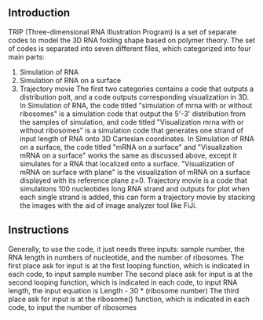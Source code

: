 ## Introduction
TRIP (Three-dimensional RNA Illustration Program) is a set of separate codes to model the 3D RNA folding shape based on polymer theory.
The set of codes is separated into seven different files, which categorized into four main parts: 
1. Simulation of RNA 
2. Simulation of RNA on a surface
3. Trajectory movie
The first two categories contains a code that outputs a distribution polt, and a code outputs corresponding visualization in 3D.
In Simulation of RNA, the code titled "simulation of mrna with or without ribosomes" is a simulation code that output the 5'-3' distribution from the samples of simulation, and code titled "Visualization mrna with or without ribosomes" is a simulation code that generates one strand of input length of RNA onto 3D Cartesian coordinates.
In Simulation of RNA on a surface,  the code titled "mRNA on a surface" and "Visualization mRNA on a surface" works the same as discussed above, except it simulates for a RNA that localized onto a surface. "Visualization of mRNA on surface with plane" is the visualization of mRNA on a surface displayed with its reference plane z=0.
Trajectory movie is a code that simulations 100 nucleotides long RNA strand and outputs for plot when each single strand is added, this can form a trajectory movie by stacking the images with the aid of image analyzer tool like FiJi.
## Instructions
Generally, to use the code, it just needs three inputs: sample number, the RNA length in numbers of nucleotide, and the number of ribosomes.
The first place ask for input is at the first looping function, which is indicated in each code, to input sample number
The second place ask for input is at the second looping function, which is indicated in each code, to input RNA length, the input equation is Length - 30 * (ribosome number)
The third place ask for input is at the ribosome() function, which is indicated in each code, to input the number of ribosomes
